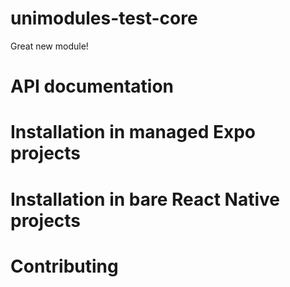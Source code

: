 # unimodules-test-core

Great new module!

# API documentation

# Installation in managed Expo projects

# Installation in bare React Native projects

# Contributing
